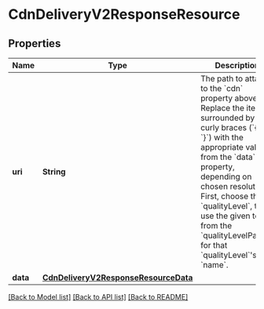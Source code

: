 # CdnDeliveryV2ResponseResource

## Properties
Name | Type | Description | Notes
------------ | ------------- | ------------- | -------------
**uri** | **String** | The path to attach to the &#x60;cdn&#x60; property above. Replace the items surrounded by curly braces (&#x60;{&#x60;, &#x60;}&#x60;) with the appropriate values from the &#x60;data&#x60; property, depending on chosen resolution. First, choose the &#x60;qualityLevel&#x60;, then use the given token from the &#x60;qualityLevelParam&#x60; for that &#x60;qualityLevel&#x60;&#39;s &#x60;name&#x60;. | [optional] 
**data** | [**CdnDeliveryV2ResponseResourceData**](CdnDeliveryV2ResponseResourceData.md) |  | 

[[Back to Model list]](../README.md#documentation-for-models) [[Back to API list]](../README.md#documentation-for-api-endpoints) [[Back to README]](../README.md)


